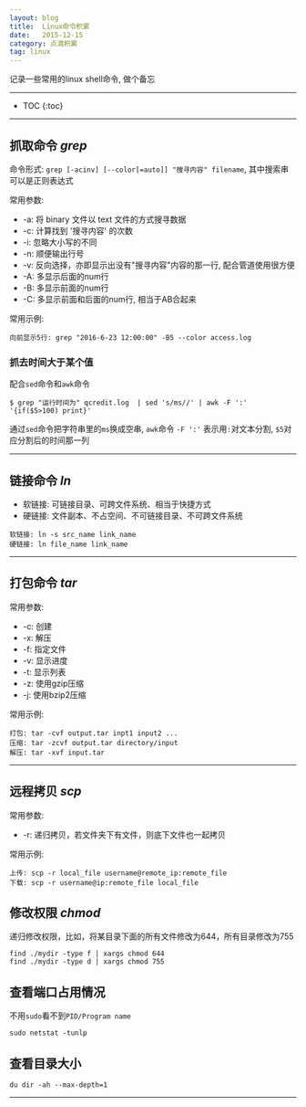 ```yaml
---
layout: blog
title:  Linux命令积累
date:   2015-12-15
category: 点滴积累
tag: linux
---
```

记录一些常用的linux shell命令, 做个备忘




*****

* TOC
{:toc}

*****

## 抓取命令 *grep*

命令形式: `grep [-acinv] [--color[=auto]] "搜寻内容" filename`, 其中搜索串可以是正则表达式

常用参数:

* -a: 将 binary 文件以 text 文件的方式搜寻数据
* -c: 计算找到 '搜寻内容' 的次数
* -i: 忽略大小写的不同
* -n: 顺便输出行号
* -v: 反向选择，亦即显示出没有"搜寻内容"内容的那一行, 配合管道使用很方便
* -A: 多显示后面的num行
* -B: 多显示前面的num行
* -C: 多显示前面和后面的num行, 相当于AB合起来

常用示例:

~~~
向前显示5行: grep "2016-6-23 12:00:00" -B5 --color access.log
~~~

### 抓去时间大于某个值
配合`sed`命令和`awk`命令

~~~
$ grep "运行时间为" qcredit.log  | sed 's/ms//' | awk -F ':' '{if($5>100) print}'
~~~

通过`sed`命令把字符串里的`ms`换成空串, `awk`命令 `-F ':'` 表示用`:`对文本分割, `$5`对应分割后的时间那一列

*****

## 链接命令 *ln*
* 软链接: 可链接目录、可跨文件系统、相当于快捷方式
* 硬链接: 文件副本、不占空间、不可链接目录、不可跨文件系统

~~~
软链接: ln -s src_name link_name
硬链接: ln file_name link_name
~~~

*****

## 打包命令 *tar*
常用参数:

* -c: 创建
* -x: 解压
* -f: 指定文件
* -v: 显示进度
* -t: 显示列表
* -z: 使用gzip压缩
* -j: 使用bzip2压缩

常用示例:

~~~
打包: tar -cvf output.tar inpt1 input2 ...
压缩: tar -zcvf output.tar directory/input
解压: tar -xvf input.tar
~~~

*****

## 远程拷贝 *scp*
常用参数:

* -r: 递归拷贝，若文件夹下有文件，则底下文件也一起拷贝

常用示例:

~~~
上传: scp -r local_file username@remote_ip:remote_file
下载: scp -r username@ip:remote_file local_file
~~~

## 修改权限 *chmod*
递归修改权限，比如，将某目录下面的所有文件修改为644，所有目录修改为755

~~~
find ./mydir -type f | xargs chmod 644
find ./mydir -type d | xargs chmod 755
~~~

## 查看端口占用情况
不用`sudo`看不到`PID/Program name`

~~~
sudo netstat -tunlp
~~~

## 查看目录大小

~~~
du dir -ah --max-depth=1
~~~


*****
